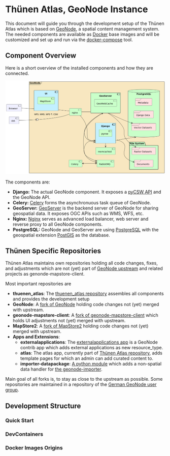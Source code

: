 # Thünen Atlas, GeoNode Instance 

This document will guide you through the development setup of the Thünen Atlas which is based on [GeoNode](https://geonode.org/), a spatial content management system.
The needed components are available as [Docker](https://www.docker.com/) base images and will be customized and set up and run via the [docker-compose](https://docs.docker.com/compose/) tool.

## Component Overview

Here is a short overview of the installed components and how they are connected.

![GeoNode Architecture](./docs/geonode_architecture_4x.png "Geonode Architecture")

The components are:

- **Django:** The actual GeoNode component.
It exposes a [pyCSW API](https://pycsw.org/) and the GeoNode API.
- **Celery:** [Celery](https://docs.celeryq.dev/en/stable/) forms the asynchronuous task queue of GeoNode.
- **GeoServer:** [GeoServer](https://geoserver.org/) is the backend server of GeoNode for sharing geospatial data.
It exposes OGC APIs such as WMS, WFS, etc. 
- **Nginx:** [Nginx](https://nginx.com) serves as advanced load balancer, web server and reverse proxy to all GeoNode components.
- **PostgreSQL:** GeoNode and GeoServer are using [PostgreSQL](https://www.postgresql.org)  with the geospatial extension [PostGIS](https://postgis.net) as the database.


## Thünen Specific Repositories

Thünen Atlas maintains own repositories holding all code changes, fixes, and adjustments which are not (yet) part of [GeoNode upstream](https://github.com/geonode/geonode) and related projects as genonde-mapstore-client.

Most important repositories are

* **thuenen_atlas**: The [thuenen_atlas repository](https://github.com/Thuenen-GeoNode-Development/thuenen_atlas) assembles all components and provides the development setup
* **GeoNode**: A [fork of GeoNode](https://github.com/Thuenen-GeoNode-Development/geonode) holding code changes not (yet) merged with upstream.
* **geonode-mapstore-client**: A [fork of geonode-mapstore-client](https://github.com/Thuenen-GeoNode-Development/geonode-mapstore-client) which holds UI adjustments not (yet) merged with upstream. 
* **MapStore2**: A [fork of MapStore2](https://github.com/Thuenen-GeoNode-Development/MapStore2) holding code changes not (yet) merged with upstream.
* **Apps and Extensions**:
  * **externalapplications**: The [externalapplications app](https://github.com/GeoNodeUserGroup-DE/contrib_externalapplications) is a GeoNode contrib app which adds external applications as new resource_type.
  * **atlas**: The atlas app, currently part of [Thünen Atlas repository](https://github.com/Thuenen-GeoNode-Development/thuenen_atlas), adds template pages for which an admin can add curated content to.
  * **importer-datapackage**: [A python module](https://github.com/GeoNodeUserGroup-DE/importer-datapackage) which adds a non-spatial data handler for [the geonode-importer](https://github.com/geononde/geonode-importer).

 Main goal of all forks is, to stay as close to the upstream as possible.
 Some repositories are maintained in a repository of the [German GeoNode user group](https://github.com/GeoNodeUserGroup-DE).
## Development Structure



### Quick Start

### DevContainers

### Docker Images Origins

